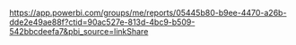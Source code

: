 https://app.powerbi.com/groups/me/reports/05445b80-b9ee-4470-a26b-dde2e49ae88f?ctid=90ac527e-813d-4bc9-b509-542bbcdeefa7&pbi_source=linkShare
